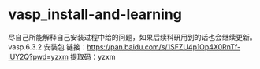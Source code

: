 # vasp_install-and-learning
尽自己所能解释自己安装过程中给的问题，如果后续科研用到的话也会继续更新。
vasp.6.3.2 安装包
链接：https://pan.baidu.com/s/1SFZU4p1Op4X0RnTf-lUY2Q?pwd=yzxm 
提取码：yzxm
